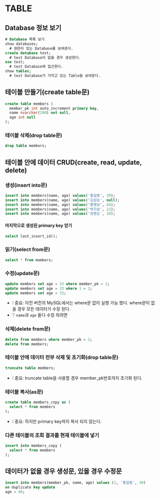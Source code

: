 # TABLE

## Database 정보 보기
```sql
# Database 목록 보기
show databases;
  # 권한이 있는 Database를 보여준다.
create database test;
  # test Database이 없을 경우 생성한다.
use test;
  # test Database에 접근한다.
show tables;
  # test Database가 가지고 있는 Table을 보여준다.
```

## 테이블 만들기(create table문)
```sql
create table members (
  member_pk int auto_increment primary key,
  name nvarchar(200) not null,
  age int null
);
```

### 테이블 삭제(drop table문)
```sql
drop table members;
```

## 테이블 안에 데이터 CRUD(create, read, update, delete)
### 생성(insert into문)
```sql
insert into members(name, age) values('홍길동', 39);
insert into members(name, age) values('김삼순', null);
insert into members(name, age) values('홍명보', 44);
insert into members(name, age) values('박지삼', 22);
insert into members(name, age) values('권명순', 10);
```
#### 마지막으로 생성된 primary key 얻기
```sql
select last_insert_id();
```

### 읽기(select from문)
```sql
select * from members;
```

### 수정(update문)
```sql
update members set age = 33 where member_pk = 2;
update members set age = 33 where 1 = 1;
update members set age = 33;
```
* ❕ 중요: 이전 버전의 MySQL에서는 where문 없이 실행 가능 했다. where문이 없을 경우 모든 데이터가 수정 된다.
* ❔ `name`과 `age` 둘다 수정 하려면

### 삭제(delete from문)
```sql
delete from members where member_pk = 2;
delete from members;
```

### 테이블 안에 데이터 전부 삭제 및 초기화(drop table문)
```sql
truncate table members;
```
* ❕ 중요: truncate table을 사용할 경우 member_pk번호까지 초기화 된다.

### 테이블 복사(as문)
```sql
create table members_copy as (
  select * from members
);
```
* ❕ 중요: 하지만 primary key까지 복사 되지 않는다.

### 다른 테이블의 조회 결과를 현재 테이블에 넣기
```sql
insert into members_copy (
  select * from members
);
```

## 데이터가 없을 경우 생성문, 있을 경우 수정문
```sql
insert into members(member_pk, name, age) values (1, '홍길동', 39)
on duplicate key update
age = 40;
```
